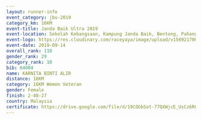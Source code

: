 ```yaml
---
layout: runner-info 
event_category: jbu-2019 
category_km: 16KM 
event-title: Janda Baik Ultra 2019 
event-location: Sekolah Kebangsaan, Kampung Janda Baik, Bentong, Pahang, Malaysia 
event-logo: https://res.cloudinary.com/raceyaya/image/upload/v1569217009/logo/janda-baik_vch1pc.jpg 
event-date: 2019-09-14
overall_rank: 110
gender_rank: 29
category_rank: 10
bib: 64004
name: KARNITA BINTI ALIR
distance: 16KM
category: 16KM Women Veteran
gender: Female
finish: 2-48-27
country: Malaysia
certificate: https://drive.google.com/file/d/19COGbSot-77QXWjcE_UsCz6RCf4ebzNG/view?usp=sharing
---
```

